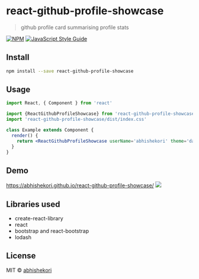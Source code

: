 # react-github-profile-showcase

> github profile card summarising profile stats

[![NPM](https://img.shields.io/npm/v/react-github-profile-showcase.svg)](https://www.npmjs.com/package/react-github-profile-showcase) [![JavaScript Style Guide](https://img.shields.io/badge/code_style-standard-brightgreen.svg)](https://standardjs.com)

## Install

```bash
npm install --save react-github-profile-showcase
```

## Usage

```jsx
import React, { Component } from 'react'

import {ReactGithubProfileShowcase} from 'react-github-profile-showcase'
import 'react-github-profile-showcase/dist/index.css'

class Example extends Component {
  render() {
    return <ReactGithubProfileShowcase userName='abhishekori' theme='dark' />
  }
}
```

## Demo
https://abhishekori.github.io/react-github-profile-showcase/
<img src='./example/public/react-github-profile-eg'>
## Libraries used
* create-react-library
* react
* bootstrap and react-bootstrap
* lodash
## License

MIT © [abhishekori](https://github.com/abhishekori)
